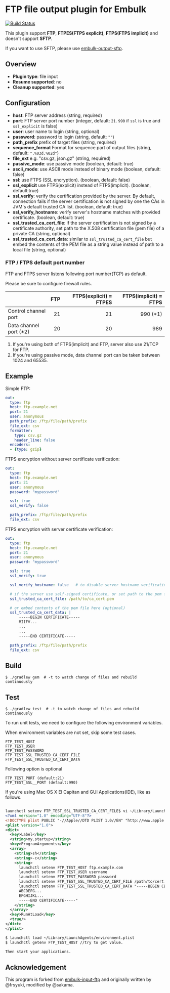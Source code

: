 # FTP file output plugin for Embulk
[![Build Status](https://travis-ci.org/embulk/embulk-output-ftp.svg?branch=master)](https://travis-ci.org/embulk/embulk-output-ftp)

This plugin support **FTP**, **FTPES(FTPS explicit)**, **FTPS(FTPS implicit)** and doesn't support **SFTP**.

If you want to use SFTP, please use [embulk-output-sftp](https://github.com/civitaspo/embulk-output-sftp).

## Overview

* **Plugin type**: file input
* **Resume supported**: no
* **Cleanup supported**: yes

## Configuration

- **host**: FTP server address (string, required)
- **port**: FTP server port number (integer, default: `21`. `990` if `ssl` is true and `ssl_explicit` is false)
- **user**: user name to login (string, optional)
- **password**: password to login (string, default: `""`)
- **path_prefix** prefix of target files (string, required)
- **sequence_format** Format for sequence part of output files (string, default: `".%03d.%02d"`)
- **file_ext** e.g. "csv.gz, json.gz" (string, required)
- **passive_mode**: use passive mode (boolean, default: true)
- **ascii_mode**: use ASCII mode instead of binary mode (boolean, default: false)
- **ssl**: use FTPS (SSL encryption). (boolean, default: false)
- **ssl_explicit** use FTPS(explicit) instead of FTPS(implicit). (boolean, default:true)
- **ssl_verify**: verify the certification provided by the server. By default, connection fails if the server certification is not signed by one the CAs in JVM's default trusted CA list. (boolean, default: true)
- **ssl_verify_hostname**: verify server's hostname matches with provided certificate. (boolean, default: true)
- **ssl_trusted_ca_cert_file**: if the server certification is not signed by a certificate authority, set path to the X.508 certification file (pem file) of a private CA (string, optional)
- **ssl_trusted_ca_cert_data**: similar to `ssl_trusted_ca_cert_file` but embed the contents of the PEM file as a string value instead of path to a local file (string, optional)

### FTP / FTPS default port number

FTP and FTPS server listens following port number(TCP) as default.

Please be sure to configure firewall rules.

|                         | FTP | FTPS(explicit) = FTPES | FTPS(implicit) = FTPS |
|:------------------------|----:|-----------------------:|----------------------:|
| Control channel port    |  21 |                     21 |             990 (\*1) |
| Data channel port (\*2) |  20 |                     20 |                   989 |

1. If you're using both of FTPS(implicit) and FTP, server also use 21/TCP for FTP.
2. If you're using passive mode, data channel port can be taken between 1024 and 65535.

## Example

Simple FTP:

```yaml
out:
  type: ftp
  host: ftp.example.net
  port: 21
  user: anonymous
  path_prefix: /ftp/file/path/prefix
  file_ext: csv
  formatter:
    type: csv.gz
    header_line: false
  encoders:
  - {type: gzip}
```

FTPS encryption without server certificate verification:

```yaml
out:
  type: ftp
  host: ftp.example.net
  port: 21
  user: anonymous
  password: "mypassword"

  ssl: true
  ssl_verify: false

  path_prefix: /ftp/file/path/prefix
  file_ext: csv
```

FTPS encryption with server certificate verification:

```yaml
out:
  type: ftp
  host: ftp.example.net
  port: 21
  user: anonymous
  password: "mypassword"

  ssl: true
  ssl_verify: true

  ssl_verify_hostname: false   # to disable server hostname verification (optional)

  # if the server use self-signed certificate, or set path to the pem file (optional)
  ssl_trusted_ca_cert_file: /path/to/ca_cert.pem

  # or embed contents of the pem file here (optional)
  ssl_trusted_ca_cert_data: |
      -----BEGIN CERTIFICATE-----
      MIIFV...
      ...
      ...
      -----END CERTIFICATE-----

  path_prefix: /ftp/file/path/prefix
  file_ext: csv
```

## Build

```
$ ./gradlew gem  # -t to watch change of files and rebuild continuously
```

## Test

```
$ ./gradlew test  # -t to watch change of files and rebuild continuously
```

To run unit tests, we need to configure the following environment variables.

When environment variables are not set, skip some test cases.

```
FTP_TEST_HOST
FTP_TEST_USER
FTP_TEST_PASSWORD
FTP_TEST_SSL_TRUSTED_CA_CERT_FILE
FTP_TEST_SSL_TRUSTED_CA_CERT_DATA
```

Following option is optional
```
FTP_TEST_PORT (default:21)
FTP_TEST_SSL__PORT (default:990)
```

If you're using Mac OS X El Capitan and GUI Applications(IDE), like as follows.
```xml

launchctl setenv FTP_TEST_SSL_TRUSTED_CA_CERT_FILE$ vi ~/Library/LaunchAgents/environment.plist
<?xml version="1.0" encoding="UTF-8"?>
<!DOCTYPE plist PUBLIC "-//Apple//DTD PLIST 1.0//EN" "http://www.apple.com/DTDs/PropertyList-1.0.dtd">
<plist version="1.0">
<dict>
  <key>Label</key>
  <string>my.startup</string>
  <key>ProgramArguments</key>
  <array>
    <string>sh</string>
    <string>-c</string>
    <string>
      launchctl setenv FTP_TEST_HOST ftp.example.com
      launchctl setenv FTP_TEST_USER username
      launchctl setenv FTP_TEST_PASSWORD password
      launchctl setenv FTP_TEST_SSL_TRUSTED_CA_CERT_FILE /path/to/cert.pem
      launchctl setenv FTP_TEST_SSL_TRUSTED_CA_CERT_DATA "-----BEGIN CERTIFICATE-----
      ABCDEFG...
      EFGHIJKL...
      -----END CERTIFICATE-----"
    </string>
  </array>
  <key>RunAtLoad</key>
  <true/>
</dict>
</plist>

$ launchctl load ~/Library/LaunchAgents/environment.plist
$ launchctl getenv FTP_TEST_HOST //try to get value.

Then start your applications.
```

## Acknowledgement

This program is forked from [embulk-input-ftp](https://github.com/embulk/embulk-input-ftp) and originally written by @frsyuki, modified by @sakama.
